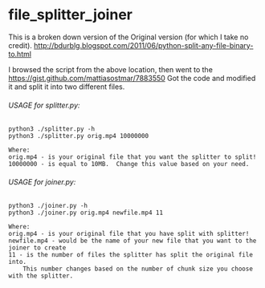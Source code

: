 # file_splitter_joiner

This is a broken down version of the Original version (for which I take no credit).
http://bdurblg.blogspot.com/2011/06/python-split-any-file-binary-to.html

I browsed the script from the above location, then went to the https://gist.github.com/mattiasostmar/7883550
Got the code and modified it and split it into two different files.

###### USAGE for splitter.py:
```
python3 ./splitter.py -h
python3 ./splitter.py orig.mp4 10000000

Where:
orig.mp4 - is your original file that you want the splitter to split!
10000000 - is equal to 10MB.  Change this value based on your need.
```

###### USAGE for joiner.py:
```
python3 ./joiner.py -h
python3 ./joiner.py orig.mp4 newfile.mp4 11

Where:
orig.mp4 - is your original file that you have split with splitter!
newfile.mp4 - would be the name of your new file that you want to the joiner to create
11 - is the number of files the splitter has split the original file into.  
    This number changes based on the number of chunk size you choose with the splitter.
```
